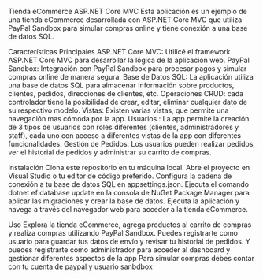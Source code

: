 
Tienda eCommerce ASP.NET Core MVC
Esta aplicación es un ejemplo de una tienda eCommerce desarrollada con ASP.NET Core MVC que utiliza PayPal Sandbox para simular compras online y tiene conexión a una base de datos SQL.

Características Principales
ASP.NET Core MVC: Utilicé el framework ASP.NET Core MVC para desarrollar la lógica de la aplicación web.
PayPal Sandbox: Integración con PayPal Sandbox para procesar pagos y simular compras online de manera segura.
Base de Datos SQL: La aplicación utiliza una base de datos SQL para almacenar información sobre productos, clientes, pedidos, direcciones de clientes, etc.
Operaciones CRUD: cada controlador tiene la posibilidad de crear, editar, eliminar cualquier dato de su respectivo modelo.
Vistas: Existen varias vistas, que permite una navegación mas cómoda por la app.
Usuarios : La app permite la creación de 3 tipos de usuarios con roles diferentes (clientes, administradores y staff), cada uno con acceso a diferentes vistas de la app con diferentes funcionalidades.
Gestión de Pedidos: Los usuarios pueden realizar pedidos, ver el historial de pedidos y administrar su carrito de compras.


Instalación
Clona este repositorio en tu máquina local.
Abre el proyecto en Visual Studio o tu editor de código preferido.
Configura la cadena de conexión a tu base de datos SQL en appsettings.json.
Ejecuta el comando dotnet ef database update en la consola de NuGet Package Manager para aplicar las migraciones y crear la base de datos.
Ejecuta la aplicación y navega a través del navegador web  para acceder a la tienda eCommerce.


Uso
Explora la tienda eCommerce, agrega productos al carrito de compras y realiza compras utilizando PayPal Sandbox.
Puedes registrarte como usuario para guardar tus datos de envío y revisar tu historial de pedidos. Y puedes registrarte como administrador para acceder al dashboard y gestionar diferentes aspectos de la app
Para simular compras debes contar con tu cuenta de paypal y usuario sanbdbox
